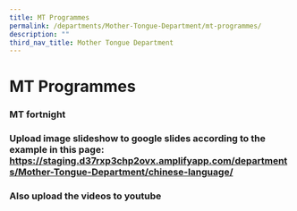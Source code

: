 ```yaml
---
title: MT Programmes
permalink: /departments/Mother-Tongue-Department/mt-programmes/
description: ""
third_nav_title: Mother Tongue Department
---
```

# MT Programmes

### MT fortnight

### Upload image slideshow to google slides according to the example in this page: https://staging.d37rxp3chp2ovx.amplifyapp.com/departments/Mother-Tongue-Department/chinese-language/

### Also upload the videos to youtube